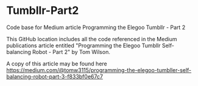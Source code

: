 # Tumbllr-Part2

Code base for Medium article Programming the Elegoo Tumbllr - Part 2

This GitHub location includes all the code referenced in the Medium publications article entitled "Programming the Elegoo Tumbllr Self-balancing Robot - Part 2" by Tom Wilson.

A copy of this article may be found here https://medium.com/@tomw3115/programming-the-elegoo-tumbller-self-balancing-robot-part-3-f833bf0e67c7
